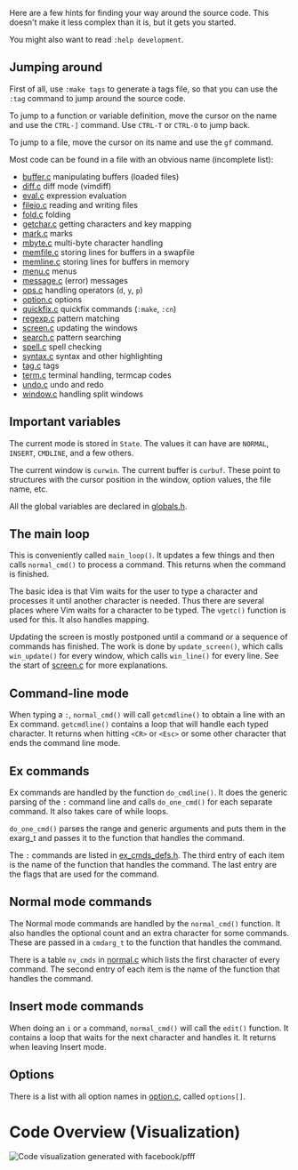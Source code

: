 Here are a few hints for finding your way around the source code.  This
doesn't make it less complex than it is, but it gets you started.

You might also want to read `:help development`.

## Jumping around

First of all, use `:make tags` to generate a tags file, so that you can use
the `:tag` command to jump around the source code.

To jump to a function or variable definition, move the cursor on the name and
use the `CTRL-]` command.  Use `CTRL-T` or `CTRL-O` to jump back.

To jump to a file, move the cursor on its name and use the `gf` command.

Most code can be found in a file with an obvious name (incomplete list):
*   [buffer.c](../blob/master/src/buffer.c)	   manipulating buffers (loaded files)
*   [diff.c](../blob/master/src/diff.c)	   diff mode (vimdiff)
*   [eval.c](../blob/master/src/eval.c)	   expression evaluation
*   [fileio.c](../blob/master/src/fileio.c)	   reading and writing files
*   [fold.c](../blob/master/src/fold.c)	   folding
*   [getchar.c](../blob/master/src/getchar.c)  getting characters and key mapping
*   [mark.c](../blob/master/src/mark.c)	   marks
*   [mbyte.c](../blob/master/src/mbyte.c)	   multi-byte character handling
*   [memfile.c](../blob/master/src/memfile.c)  storing lines for buffers in a swapfile
*   [memline.c](../blob/master/src/memline.c)  storing lines for buffers in memory
*   [menu.c](../blob/master/src/menu.c)	   menus
*   [message.c](../blob/master/src/message.c)  (error) messages
*   [ops.c](../blob/master/src/ops.c)          handling operators (`d`, `y`, `p`)
*   [option.c](../blob/master/src/option.c)	   options
*   [quickfix.c](../blob/master/src/quickfix.c) quickfix commands (`:make`, `:cn`)
*   [regexp.c](../blob/master/src/regexp.c)	   pattern matching
*   [screen.c](../blob/master/src/screen.c)	   updating the windows
*   [search.c](../blob/master/src/search.c)	   pattern searching
*   [spell.c](../blob/master/src/spell.c)	   spell checking
*   [syntax.c](../blob/master/src/syntax.c)	   syntax and other highlighting
*   [tag.c](../blob/master/src/tag.c)	   tags
*   [term.c](../blob/master/src/term.c)	   terminal handling, termcap codes
*   [undo.c](../blob/master/src/undo.c)	   undo and redo
*   [window.c](../blob/master/src/window.c)	   handling split windows
	

## Important variables

The current mode is stored in `State`.  The values it can have are `NORMAL`,
`INSERT`, `CMDLINE`, and a few others.

The current window is `curwin`.  The current buffer is `curbuf`.  These point
to structures with the cursor position in the window, option values, the file
name, etc.

All the global variables are declared in [globals.h](../blob/master/src/globals.h).


## The main loop

This is conveniently called `main_loop()`.  It updates a few things and then
calls `normal_cmd()` to process a command.  This returns when the command is
finished.

The basic idea is that Vim waits for the user to type a character and
processes it until another character is needed.  Thus there are several places
where Vim waits for a character to be typed.  The `vgetc()` function is used for
this.  It also handles mapping.

Updating the screen is mostly postponed until a command or a sequence of
commands has finished.  The work is done by `update_screen()`, which calls
`win_update()` for every window, which calls `win_line()` for every line.
See the start of [screen.c](../blob/master/src/screen.c) for more explanations.


## Command-line mode

When typing a `:`, `normal_cmd()` will call `getcmdline()` to obtain a line with
an Ex command.  `getcmdline()` contains a loop that will handle each typed
character.  It returns when hitting `<CR>` or `<Esc>` or some other character that
ends the command line mode.


## Ex commands

Ex commands are handled by the function `do_cmdline()`.  It does the generic
parsing of the `:` command line and calls `do_one_cmd()` for each separate
command.  It also takes care of while loops.

`do_one_cmd()` parses the range and generic arguments and puts them in the
exarg_t and passes it to the function that handles the command.

The `:` commands are listed in [ex_cmds_defs.h](../blob/master/src/ex_cmds_defs.h). 
The third entry of each item is the
name of the function that handles the command.  The last entry are the flags
that are used for the command.


## Normal mode commands

The Normal mode commands are handled by the `normal_cmd()` function.  It also
handles the optional count and an extra character for some commands.  These
are passed in a `cmdarg_t` to the function that handles the command.

There is a table `nv_cmds` in [normal.c](../blob/master/src/normal.c) which 
lists the first character of every
command.  The second entry of each item is the name of the function that
handles the command.


## Insert mode commands

When doing an `i` or `a` command, `normal_cmd()` will call the `edit()` function.
It contains a loop that waits for the next character and handles it.  It
returns when leaving Insert mode.


## Options

There is a list with all option names in [option.c](../blob/master/src/option.c),
called `options[]`.

# Code Overview (Visualization)

![Code visualization generated with facebook/pfff](http://i.imgur.com/GApvG0J.png)

